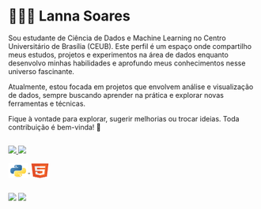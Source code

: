 # 👩🏻‍💻 Lanna Soares

Sou estudante de Ciência de Dados e Machine Learning no Centro Universitário de Brasília (CEUB). Este perfil é um espaço onde compartilho meus estudos, projetos e experimentos na área de dados enquanto desenvolvo minhas habilidades e aprofundo meus conhecimentos nesse universo fascinante.

Atualmente, estou focada em projetos que envolvem análise e visualização de dados, sempre buscando aprender na prática e explorar novas ferramentas e técnicas.

Fique à vontade para explorar, sugerir melhorias ou trocar ideias. Toda contribuição é bem-vinda! 🚀

##

 <div>
  <a href="https://github.com/lannacsoares">
  <img height="180em" src="https://github-readme-stats.vercel.app/api?username=lannacsoares&show_icons=true&theme=cobalt&include_all_commits=true&count_private=true"/>
  <img height="180em" src="https://github-readme-stats.vercel.app/api/top-langs/?username=Lannacsoares&layout=compact&langs_count=16&theme=cobalt"/>
</div>
<div style="display: inline_block"><br>
  <img align="center" alt="Lanna-Python" height="30" width="40" src="https://raw.githubusercontent.com/devicons/devicon/master/icons/python/python-original.svg">
  <img align="center" alt="Rafa-HTML" height="30" width="40" src="https://raw.githubusercontent.com/devicons/devicon/master/icons/html5/html5-original.svg">
</div>

##

<div>
 <a href = "mailto:lannacs05@gmail.com"><img src="https://img.shields.io/badge/-Gmail-%23333?style=for-the-badge&logo=gmail&logoColor=white" target="_blank"></a>
  <a href="https://www.linkedin.com/in/lanna-soares/" target="_blank"><img src="https://img.shields.io/badge/-LinkedIn-%230077B5?style=for-the-badge&logo=linkedin&logoColor=white" target="_blank"></a>
  
